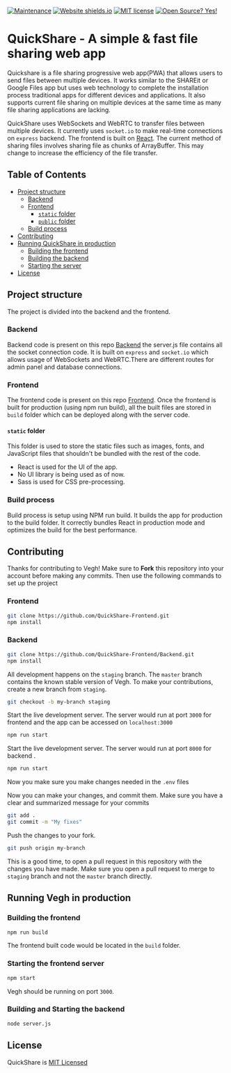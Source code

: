 [![Maintenance](https://img.shields.io/badge/Maintained%3F-yes-green.svg)](https://github.com/veghfile/frontend/graphs/commit-activity) [![Website shields.io](https://img.shields.io/website-up-down-green-red/http/shields.io.svg)](https://veghfile.github.io/) [![MIT license](https://img.shields.io/badge/License-MIT-blue.svg)](https://lbesson.mit-license.org/) [![Open Source? Yes!](https://badgen.net/badge/Open%20Source%20%3F/Yes%21/blue?icon=github)](https://veghfile.github.io/)

# QuickShare - A simple & fast file sharing web app

Quickshare is a file sharing progressive web app(PWA) that allows users to send files between multiple devices.
It works similar to the SHAREit or Google Files app but uses web technology to complete the installation process
traditional apps for different devices and applications. It also supports current file sharing on multiple devices at the same time as many file sharing applications are lacking.

QuickShare uses WebSockets and WebRTC to transfer files between multiple devices.
It currently uses `socket.io` to make real-time connections on `express` backend. The frontend is built on [React](https://reactjs.org).
The current method of sharing files involves sharing file as chunks of ArrayBuffer. This may change to increase the efficiency of the file transfer.  

## Table of Contents
- [Project structure](#project-structure)
  - [Backend](#backend)
  - [Frontend](#frontend)
    - [`static` folder](#static-folder)
    - [`public` folder](#public-folder)
  - [Build process](#build-process)
- [Contributing](#contributing)
- [Running QuickShare in production](#running-QuickShare-in-production)
  - [Building the frontend](#building-the-frontend)
  - [Building the backend](#building-the-backend)
  - [Starting the server](#starting-the-server)
- [License](#license)


## Project structure
The project is divided into the backend and the frontend.

### Backend
Backend code is present on this repo [Backend](https://github.com/JulianaSau/QuickShare-Frontend/Backend) the server.js file contains all the socket connection code. It is built on `express` and `socket.io` which allows usage of WebSockets and WebRTC.There are different routes for admin panel and database connections.

### Frontend
The frontend code is  present on this repo [Frontend](https://github.com/JulianaSau/QuickShare-Frontend). Once the frontend is built for production (using npm run build), all the built files are stored in `build` folder which can be deployed along with the server code.

#### `static` folder
This folder is used to store the static files such as images, fonts, and JavaScript files that shouldn't be bundled with the rest of the code.

- React is used for the UI of the app.
- No UI library is being used as of now.
- Sass is used for CSS pre-processing.
### Build process
Build process is setup using NPM run build. It builds the app for production to the build folder. It correctly bundles React in production mode and optimizes the build for the best performance.

## Contributing
Thanks for contributing to Vegh! Make sure to **Fork** this repository into your account before making any commits. Then use the following commands to set up the project
### Frontend
```bash
git clone https://github.com/QuickShare-Frontend.git
npm install
```

### Backend
```bash
git clone https://github.com/QuickShare-Frontend/Backend.git
npm install
```

All development happens on the `staging` branch. The `master` branch contains the known stable version of Vegh. To make your contributions, create a new branch from `staging`.
```bash
git checkout -b my-branch staging
```

Start the live development server. The server would run at port `3000` for frontend and the app can be accessed on `localhost:3000`
```bash
npm run start
```

Start the live development server. The server would run at port `8000` for backend .
```bash
npm run start
```
Now you make sure you make changes needed in the `.env` files

Now you can make your changes, and commit them. Make sure you have a clear and summarized message for your commits
```bash
git add .
git commit -m "My fixes"
```


Push the changes to your fork.
```bash
git push origin my-branch
```

This is a good time, to open a pull request in this repository with the changes you have made. Make sure you open a pull request to merge to `staging` branch and not the `master` branch directly.
## Running Vegh in production

### Building the frontend
```bash
npm run build
```
The frontend built code would be located in the `build` folder.
### Starting the frontend server
```bash
npm start
```
Vegh should be running on port `3000`.
### Building and Starting the backend
```bash
node server.js
```


## License
QuickShare is [MIT Licensed](https://github.com/JulianaSau/QuickShare/blob/master/LICENSE)
